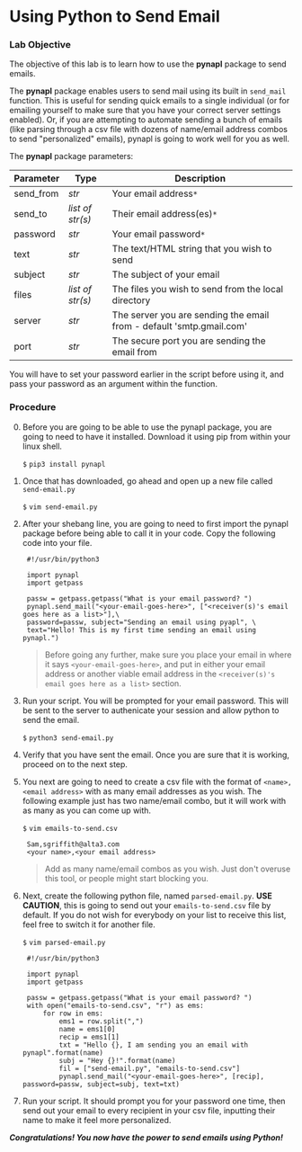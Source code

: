 # Using Python to Send Email

### Lab Objective
The objective of this lab is to learn how to use the **pynapl** package to send emails. 

The **pynapl** package enables users to send mail using its built in `send_mail` function. This is useful for sending quick emails to a single individual (or for emailing yourself to make sure that you have your correct server settings enabled). Or, if you are attempting to automate sending a bunch of emails (like parsing through a csv file with dozens of name/email address combos to send "personalized" emails), pynapl is going to work well for you as well.

The **pynapl** package parameters:

|Parameter | Type| Description|
|---|---| ---|
|send_from | _str_ |Your email address`*`|
|send_to | _list of str(s)_| Their email address(es)`*`|
|password | _str_ | Your email password`*`|
|text | _str_ | The text/HTML string that you wish to send|
|subject| _str_ | The subject of your email|
|files| _list of str(s)_ | The files you wish to send from the local directory
|server| _str_ | The server you are sending the email from - default 'smtp.gmail.com'|
|port| _str_ | The secure port you are sending the email from |


You will have to set your password earlier in the script before using it, and pass your password as an argument within the function. 

### Procedure
0. Before you are going to be able to use the pynapl package, you are going to need to have it installed. Download it using pip from within your linux shell.

    `$` `pip3 install pynapl`
    
0. Once that has downloaded, go ahead and open up a new file called `send-email.py`

    `$` `vim send-email.py`
    
0. After your shebang line, you are going to need to first import the pynapl package before being able to call it in your code. Copy the following code into your file.

        #!/usr/bin/python3
        
        import pynapl
        import getpass
        
        passw = getpass.getpass("What is your email password? ")
        pynapl.send_mail("<your-email-goes-here>", ["<receiver(s)'s email goes here as a list>"],\
        password=passw, subject="Sending an email using pyapl", \
        text="Hello! This is my first time sending an email using pynapl.") 
        
    > Before going any further, make sure you place your email in where it says `<your-email-goes-here>`, and put in either your email address or another viable email address in the `<receiver(s)'s email goes here as a list>` section.
        
0. Run your script. You will be prompted for your email password. This will be sent to the server to authenicate your session and allow python to send the email.

    `$` `python3 send-email.py`
    
0. Verify that you have sent the email. Once you are sure that it is working, proceed on to the next step.

0. You next are going to need to create a csv file with the format of `<name>,<email address>` with as many email addresses as you wish. The following example just has two name/email combo, but it will work with as many as you can come up with.

    `$` `vim emails-to-send.csv`
    
        Sam,sgriffith@alta3.com
        <your name>,<your email address>
        
    > Add as many name/email combos as you wish. Just don't overuse this tool, or people might start blocking you.
    
0. Next, create the following python file, named `parsed-email.py`. **USE CAUTION**, this is going to send out your `emails-to-send.csv` file by default. If you do not wish for everybody on your list to receive this list, feel free to switch it for another file.

    `$` `vim parsed-email.py`
    
        #!/usr/bin/python3
        
        import pynapl
        import getpass
        
        passw = getpass.getpass("What is your email password? ")
        with open("emails-to-send.csv", "r") as ems:
            for row in ems:
                ems1 = row.split(",")
                name = ems1[0]
                recip = ems1[1]
                txt = "Hello {}, I am sending you an email with pynapl".format(name)
                subj = "Hey {}!".format(name)
                fil = ["send-email.py", "emails-to-send.csv"]
                pynapl.send_mail("<your-email-goes-here>", [recip], password=passw, subject=subj, text=txt)   
                
0. Run your script. It should prompt you for your password one time, then send out your email to every recipient in your csv file, inputting their name to make it feel more personalized.

***Congratulations! You now have the power to send emails using Python!***
